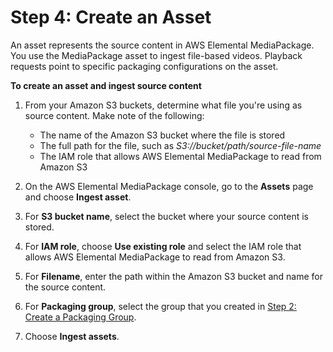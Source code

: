 # Step 4: Create an Asset<a name="gs-create-asset"></a>

An asset represents the source content in AWS Elemental MediaPackage\. You use the MediaPackage asset to ingest file\-based videos\. Playback requests point to specific packaging configurations on the asset\.

**To create an asset and ingest source content**

1. From your Amazon S3 buckets, determine what file you're using as source content\. Make note of the following:
   + The name of the Amazon S3 bucket where the file is stored
   + The full path for the file, such as *S3://bucket/path/source\-file\-name*
   + The IAM role that allows AWS Elemental MediaPackage to read from Amazon S3

1. On the AWS Elemental MediaPackage console, go to the **Assets** page and choose **Ingest asset**\.

1. For **S3 bucket name**, select the bucket where your source content is stored\.

1. For **IAM role**, choose **Use existing role** and select the IAM role that allows AWS Elemental MediaPackage to read from Amazon S3\.

1. For **Filename**, enter the path within the Amazon S3 bucket and name for the source content\.

1. For **Packaging group**, select the group that you created in [Step 2: Create a Packaging Group](gs-create-grp.md)\.

1. Choose **Ingest assets**\.